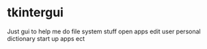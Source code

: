 # tkintergui

Just gui to help me do file system stuff
  open apps
  edit user personal dictionary
  start up apps
  ect



